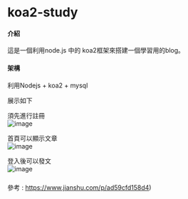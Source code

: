 # koa2-study

#### 介紹
這是一個利用node.js 中的 koa2框架來搭建一個學習用的blog。
#### 架構
利用Nodejs + koa2 + mysql 


展示如下 <br>



須先進行註冊<br>
![image](https://user-images.githubusercontent.com/62298086/160756477-8ace35e9-6cc7-4666-8683-9c0e37579f6c.png)


首頁可以顯示文章<br>
![image](https://user-images.githubusercontent.com/62298086/160756224-03ca9cd2-83a8-4ce0-8b66-04efeabb3b42.png)

登入後可以發文<br>
![image](https://user-images.githubusercontent.com/62298086/160756559-1999dba7-dbb6-47d8-842f-e8c5410da1ca.png)






#####
參考 : https://www.jianshu.com/p/ad59cfd158d4)
